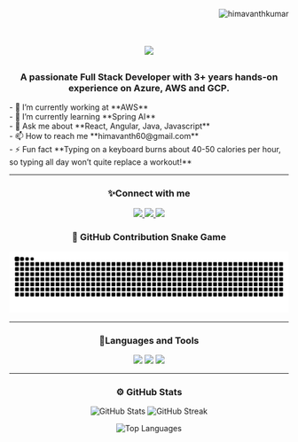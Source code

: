 <p align="right"> 
    <img src="https://komarev.com/ghpvc/?username=himavanthkumar&label=Profile%20views&color=0e75b6&style=flat" alt="himavanthkumar" /> 
</p>

<h1 align="center">
    <img src="https://readme-typing-svg.herokuapp.com/?font=Righteous&size=35&center=true&vCenter=true&width=500&height=70&duration=3000&lines=Hi+There!+👋👋;+I'm+Himavanth+Perni!;" />
</h1>



<h3 align="center">A passionate Full Stack Developer with 3+ years hands-on experience on  Azure, AWS and GCP.</h3>
<div >
  - 🔭 I’m currently working at **AWS**<br>
  - 🌱 I’m currently learning **Spring AI**<br>
  - 💬 Ask me about **React, Angular, Java, Javascript**<br>
  - 📫 How to reach me **himavanth60@gmail.com**<br>
  - ⚡ Fun fact **Typing on a keyboard burns about 40-50 calories per hour, so typing all day won’t quite replace a workout!**
</div>

---

<h3 align="center">✨Connect with me</h3>
<div align="center">
    <a href="mailto:himavanth598@gmail.com">
        <img src="https://img.shields.io/badge/Email-333333?style=for-the-badge&logo=gmail&logoColor=red" />
    </a>
    <a href="https://www.linkedin.com/in/perni-himavanth-kumar" target="_blank">
        <img src="https://img.shields.io/badge/LinkedIn-0077B5?style=for-the-badge&logo=linkedin&logoColor=white" />
    </a>
    <a href="https://himavanth-kumar-perni-portfolio.vercel.app/" target="_blank">
         <img src="https://img.shields.io/badge/Portfolio-000000?style=for-the-badge&logo=vercel&logoColor=white" />
     </a>
 

</div>

 <h3 align="center">🐍 GitHub Contribution Snake Game</h3>
 <p align="center">
   <picture>
     <source media="(prefers-color-scheme: dark)" srcset="https://raw.githubusercontent.com/Himavanthkumar/himavanthkumar/output/github-snake-dark.svg" />
     <source media="(prefers-color-scheme: light)" srcset="https://raw.githubusercontent.com/Himavanthkumar/himavanthkumar/output/github-snake.svg" />
     <img alt="github-snake" src="https://raw.githubusercontent.com/Himavanthkumar/himavanthkumar/output/github-snake.svg" />
   </picture>
 </p>

---

<h3 align="center">🔧Languages and Tools</h3>
<div align="center">
    <img src="https://skillicons.dev/icons?i=react,nextjs,bootstrap,mui,html,css,vscode,github,tailwind,git,postman" />
    <img src="https://skillicons.dev/icons?i=kafka,angular,redux,spring,aws,azure,rabbitmq,java,mysql,elasticsearch,flask" />
    <img src="https://skillicons.dev/icons?i=nodejs,javascript,typescript,express,mongodb,jenkins,terraform,ansible,kubernetes,docker" /><br>
</div>







---

<h3 align="center">⚙️ GitHub Stats</h3>
<p align="center">
    <img src="https://github-readme-stats.vercel.app/api?username=himavanthkumar&show_icons=true&theme=radical&count_private=true&hide_border=true" alt="GitHub Stats">
    <img src="https://github-readme-streak-stats.herokuapp.com?user=himavanthkumar&theme=radical&hide_border=true" alt="GitHub Streak">
</p>
<p align="center">
    <img src="https://github-readme-stats.vercel.app/api/top-langs/?username=himavanthkumar&layout=compact&theme=radical&hide_border=true" alt="Top Languages">
</p>
